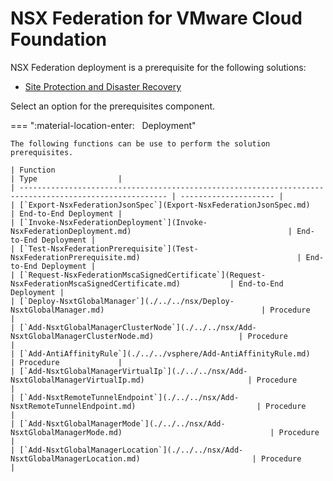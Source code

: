 # NSX Federation for VMware Cloud Foundation

NSX Federation deployment is a prerequisite for the following solutions:

- [Site Protection and Disaster Recovery](./../pdr/index.md)

Select an option for the prerequisites component.

=== ":material-location-enter: &nbsp; Deployment"

    The following functions can be use to perform the solution prerequisites.

    | Function                                                                                                | Type                  |
    | ------------------------------------------------------------------------------------------------------- | --------------------- |
    | [`Export-NsxFederationJsonSpec`](Export-NsxFederationJsonSpec.md)                                       | End-to-End Deployment |
    | [`Invoke-NsxFederationDeployment`](Invoke-NsxFederationDeployment.md)                                   | End-to-End Deployment |
    | [`Test-NsxFederationPrerequisite`](Test-NsxFederationPrerequisite.md)                                   | End-to-End Deployment |
    | [`Request-NsxFederationMscaSignedCertificate`](Request-NsxFederationMscaSignedCertificate.md)           | End-to-End Deployment |
    | [`Deploy-NsxtGlobalManager`](./../../nsx/Deploy-NsxtGlobalManager.md)                                   | Procedure             |
    | [`Add-NsxtGlobalManagerClusterNode`](./../../nsx/Add-NsxtGlobalManagerClusterNode.md)                   | Procedure             |
    | [`Add-AntiAffinityRule`](./../../vsphere/Add-AntiAffinityRule.md)                                       | Procedure             |
    | [`Add-NsxtGlobalManagerVirtualIp`](./../../nsx/Add-NsxtGlobalManagerVirtualIp.md)                       | Procedure             |
    | [`Add-NsxtRemoteTunnelEndpoint`](./../../nsx/Add-NsxtRemoteTunnelEndpoint.md)                           | Procedure             |
    | [`Add-NsxtGlobalManagerMode`](./../../nsx/Add-NsxtGlobalManagerMode.md)                                 | Procedure             |
    | [`Add-NsxtGlobalManagerLocation`](./../../nsx/Add-NsxtGlobalManagerLocation.md)                         | Procedure             |
